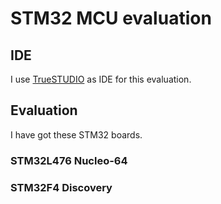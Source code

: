 # STM32 MCU evaluation

## IDE

I use [TrueSTUDIO](https://atollic.com/truestudio/) as IDE for this evaluation.

## Evaluation

I have got these STM32 boards.

### STM32L476 Nucleo-64

### STM32F4 Discovery
